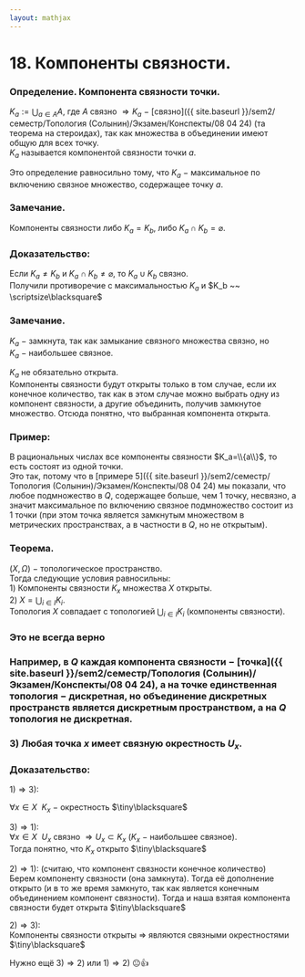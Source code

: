```yaml
---  
layout: mathjax  
---  
```

  
# 18. Компоненты связности.  
  
### Определение. Компонента связности точки.  
$\displaystyle K_a:=\bigcup_{a\in A}A$, где $A$ связно $\Rightarrow K_a ~-~$[связно]({{ site.baseurl }}/sem2/семестр/Топология (Солынин)/Экзамен/Конспекты/08 04 24) (та теорема на стероидах), так как множества в объединении имеют общую для всех точку.  
$K_a$ называется компонентой связности точки $a$.  
  
Это определение равносильно тому, что $K_a~-~$максимальное по включению связное множество, содержащее точку $a$.  
  
### Замечание.  
Компоненты связности либо $K_a=K_b$, либо $K_a\cap K_b=\varnothing$.  
  
### Доказательство:  
Если $K_a\neq K_b$ и $K_a\cap K_b\neq\varnothing$, то $K_a\cup K_b$ связно.  
Получили противоречие с максимальностью $K_a$ и $K_b ~~ \scriptsize\blacksquare$  
  
### Замечание.  
$K_a~-~$замкнута, так как замыкание связного множества связно, но  
$K_a~-~$наибольшее связное.  
  
$K_a$ не обязательно открыта.  
Компоненты связности будут открыты только в том случае, если их конечное количество, так как в этом случае можно выбрать одну из компонент связности, а другие объединить, получив замкнутое множество. Отсюда понятно, что выбранная компонента открыта.  
  
### Пример:  
В рациональных числах все компоненты связности $K_a=\\{a\\}$, то есть состоят из одной точки.  
Это так, потому что в [примере $5$]({{ site.baseurl }}/sem2/семестр/Топология (Солынин)/Экзамен/Конспекты/08 04 24) мы показали, что любое подмножество в $Q$, содержащее больше, чем $1$ точку, несвязно, а значит максимальное по включению связное подмножество состоит из $1$ точки (при этом точка является замкнутым множеством в метрических пространствах, а в частности в $Q$, но не открытым).  
  
### Теорема.  
$(X, \Omega)~-~$топологическое пространство.  
Тогда следующие условия равносильны:  
$1)$ Компоненты связности $K_x$ множества $X$ открыты.  
$2)$ $X=\displaystyle\bigcup_{i\in I} K_i$.  
Топология $X$ совпадает с топологией $\displaystyle\bigcup_{i\in I} K_i$ (компоненты связности).  
  
### Это не всегда верно  
  
### Например, в $Q$ каждая компонента связности $-$ [точка]({{ site.baseurl }}/sem2/семестр/Топология (Солынин)/Экзамен/Конспекты/08 04 24), а на точке единственная топология $-$ дискретная, но объединение дискретных пространств является дискретным пространством, а на $Q$ топология не дискретная.  
  
### $3)$ Любая точка $x$ имеет связную окрестность $U_x$.  
  
### Доказательство:  
$1)\Rightarrow3):$  
  
$\forall x\in X ~~ K_x~-~$окрестность  $\tiny\blacksquare$  
  
$3)\Rightarrow 1):$  
$\forall x\in X ~~ U_x$ связно $\Rightarrow U_x\subset K_x$ $(K_x~-~$наибольшее связное).  
Тогда понятно, что $K_x$ открыто  $\tiny\blacksquare$  
  
$2)\Rightarrow1):$ (считаю, что компонент связности конечное количество)  
Берем компоненту связности (она замкнута). Тогда её дополнение открыто (и в то же время замкнуто, так как является конечным объединением компонент связности). Тогда и наша взятая компонента связности будет открыта  $\tiny\blacksquare$  
  
$2)\Rightarrow 3):$  
Компоненты связности открыты $\Rightarrow$ являются связными окрестностями  $\tiny\blacksquare$  
  
Нужно ещё $3)\Rightarrow 2)$ или $1)\Rightarrow 2)$ 😐👍  
